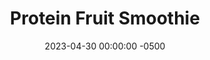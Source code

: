 ---
layout: post
title:  "Protein Fruit Smoothie"
date:   2023-04-30 00:00:00 -0500
categories:
- Recipes
- Drinks
permalink: /recipes/smoothie
image: /assets/Food/Drinks/Smoothie/smoothie-cover.jpg
ing: smoothie-ing
facts: smoothie-facts
section1: 
start2: 
section2: 
start3: 
section3: 
start4: 
section4: 
start5: 
section5: 
Prep: 5
Rest: 
Cook: 
Source1: 
Source2: 
whisk: https://s.samsungfood.com/amNkx
tags: 
- fruit
- bowl
- nuts
- seeds
- banana
- berry
- chia
- blend
Description: Here's my simple formula for the perfect protein packed fruit smoothie. I always use a banana, and whatever frozen fruit I have in my kitchen at the time. The yogurt and protein powder help to make it a bit more filling as a meal that could hold you over until lunch. This also works well as a smoothie bowl, just use a frozen banana.
Instructions: 
- Blend all ingredients together in a blender, and pour into a glass<br><br>

- Turn into a smoothie bowl by using a frozen banana and leaving out the milk, and blending in a food processor instead.  Transfer to a bowl. Add any toppings if desired, such as nuts or seeds<br><br>
- <center><img src="/assets/Food/Drinks/Smoothie/smoothie-3.jpg" alt="" class="instruction-image"></center>
---